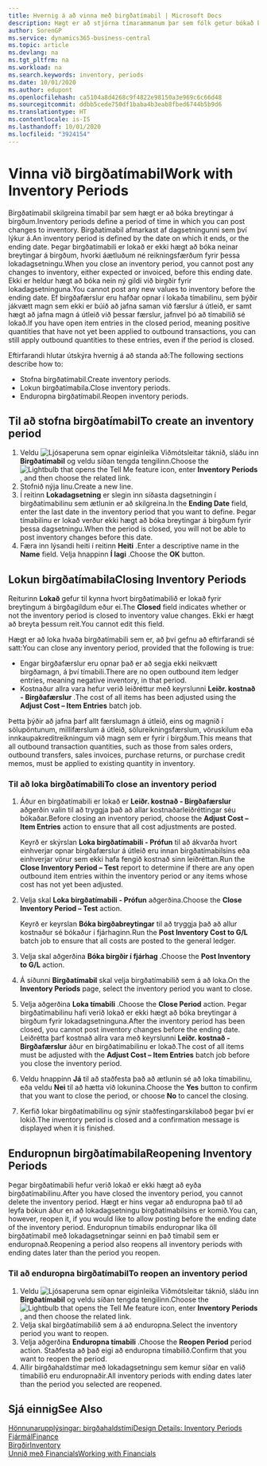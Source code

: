 ```yaml
---
title: Hvernig á að vinna með birgðatímabil | Microsoft Docs
description: Hægt er að stjórna tímarammanum þar sem fólk getur bókað breytingar á birgðum með því að skilgreina birgðatímabil.
author: SorenGP
ms.service: dynamics365-business-central
ms.topic: article
ms.devlang: na
ms.tgt_pltfrm: na
ms.workload: na
ms.search.keywords: inventory, periods
ms.date: 10/01/2020
ms.author: edupont
ms.openlocfilehash: ca5104a8d4268c9f4822e98150a3e969c6c66d48
ms.sourcegitcommit: ddbb5cede750df1baba4b3eab8fbed6744b5b9d6
ms.translationtype: HT
ms.contentlocale: is-IS
ms.lasthandoff: 10/01/2020
ms.locfileid: "3924154"
---
```

# <a name="work-with-inventory-periods"></a><span data-ttu-id="f4636-103">Vinna við birgðatímabil</span><span class="sxs-lookup"><span data-stu-id="f4636-103">Work with Inventory Periods</span></span>
<span data-ttu-id="f4636-104">Birgðatímabil skilgreina tímabil þar sem hægt er að bóka breytingar á birgðum.</span><span class="sxs-lookup"><span data-stu-id="f4636-104">Inventory periods define a period of time in which you can post changes to inventory.</span></span> <span data-ttu-id="f4636-105">Birgðatímabil afmarkast af dagsetningunni sem því lýkur á.</span><span class="sxs-lookup"><span data-stu-id="f4636-105">An inventory period is defined by the date on which it ends, or the ending date.</span></span> <span data-ttu-id="f4636-106">Þegar birgðatímabili er lokað er ekki hægt að bóka neinar breytingar á birgðum, hvorki áætluðum né reikningsfærðum fyrir þessa lokadagsetningu.</span><span class="sxs-lookup"><span data-stu-id="f4636-106">When you close an inventory period, you cannot post any changes to inventory, either expected or invoiced, before this ending date.</span></span> <span data-ttu-id="f4636-107">Ekki er heldur hægt að bóka nein ný gildi við birgðir fyrir lokadagsetninguna.</span><span class="sxs-lookup"><span data-stu-id="f4636-107">You cannot post any new values to inventory before the ending date.</span></span> <span data-ttu-id="f4636-108">Ef birgðafærslur eru hafðar opnar í lokaða tímabilinu, sem þýðir jákvætt magn sem ekki er búið að jafna saman við færslur á útleið, er samt hægt að jafna magn á útleið við þessar færslur, jafnvel þó að tímabilið sé lokað.</span><span class="sxs-lookup"><span data-stu-id="f4636-108">If you have open item entries in the closed period, meaning positive quantities that have not yet been applied to outbound transactions, you can still apply outbound quantities to these entries, even if the period is closed.</span></span>  

<span data-ttu-id="f4636-109">Eftirfarandi hlutar útskýra hvernig á að standa að:</span><span class="sxs-lookup"><span data-stu-id="f4636-109">The following sections describe how to:</span></span>

* <span data-ttu-id="f4636-110">Stofna birgðatímabil.</span><span class="sxs-lookup"><span data-stu-id="f4636-110">Create inventory periods.</span></span>  
* <span data-ttu-id="f4636-111">Lokun birgðatímabila.</span><span class="sxs-lookup"><span data-stu-id="f4636-111">Close inventory periods.</span></span>  
* <span data-ttu-id="f4636-112">Enduropna birgðatímabil.</span><span class="sxs-lookup"><span data-stu-id="f4636-112">Reopen inventory periods.</span></span>  

## <a name="to-create-an-inventory-period"></a><span data-ttu-id="f4636-113">Til að stofna birgðatímabil</span><span class="sxs-lookup"><span data-stu-id="f4636-113">To create an inventory period</span></span>  
1. <span data-ttu-id="f4636-114">Veldu ![Ljósaperuna sem opnar eiginleika Viðmótsleitar](media/ui-search/search_small.png "Segðu mér hvað þú vilt gera") táknið, sláðu inn **Birgðatímabil** og veldu síðan tengda tengilinn.</span><span class="sxs-lookup"><span data-stu-id="f4636-114">Choose the ![Lightbulb that opens the Tell Me feature](media/ui-search/search_small.png "Tell me what you want to do") icon, enter **Inventory Periods** , and then choose the related link.</span></span>  
2. <span data-ttu-id="f4636-115">Stofnið nýja línu.</span><span class="sxs-lookup"><span data-stu-id="f4636-115">Create a new line.</span></span>  
3. <span data-ttu-id="f4636-116">Í reitinn **Lokadagsetning** er slegin inn síðasta dagsetningin í birgðatímabilinu sem ætlunin er að skilgreina.</span><span class="sxs-lookup"><span data-stu-id="f4636-116">In the **Ending Date** field, enter the last date in the inventory period that you want to define.</span></span> <span data-ttu-id="f4636-117">Þegar tímabilinu er lokað verður ekki hægt að bóka breytingar á birgðum fyrir þessa dagsetningu.</span><span class="sxs-lookup"><span data-stu-id="f4636-117">When the period is closed, you will not be able to post inventory changes before this date.</span></span>  
4. <span data-ttu-id="f4636-118">Færa inn lýsandi heiti í reitinn **Heiti** .</span><span class="sxs-lookup"><span data-stu-id="f4636-118">Enter a descriptive name in the **Name** field.</span></span> <span data-ttu-id="f4636-119">Velja hnappinn **Í lagi** .</span><span class="sxs-lookup"><span data-stu-id="f4636-119">Choose the **OK** button.</span></span>  

## <a name="closing-inventory-periods"></a><span data-ttu-id="f4636-120">Lokun birgðatímabila</span><span class="sxs-lookup"><span data-stu-id="f4636-120">Closing Inventory Periods</span></span>  
<span data-ttu-id="f4636-121">Reiturinn **Lokað** gefur til kynna hvort birgðatímabilið er lokað fyrir breytingum á birgðagildum eður ei.</span><span class="sxs-lookup"><span data-stu-id="f4636-121">The **Closed** field indicates whether or not the inventory period is closed to inventory value changes.</span></span> <span data-ttu-id="f4636-122">Ekki er hægt að breyta þessum reit.</span><span class="sxs-lookup"><span data-stu-id="f4636-122">You cannot edit this field.</span></span>  

<span data-ttu-id="f4636-123">Hægt er að loka hvaða birgðatímabili sem er, að því gefnu að eftirfarandi sé satt:</span><span class="sxs-lookup"><span data-stu-id="f4636-123">You can close any inventory period, provided that the following is true:</span></span>  

* <span data-ttu-id="f4636-124">Engar birgðafærslur eru opnar það er að segja ekki neikvætt birgðamagn, á því tímabili.</span><span class="sxs-lookup"><span data-stu-id="f4636-124">There are no open outbound item ledger entries, meaning negative inventory, in that period.</span></span>  
* <span data-ttu-id="f4636-125">Kostnaður allra vara hefur verið leiðréttur með keyrslunni **Leiðr. kostnað - Birgðafærslur** .</span><span class="sxs-lookup"><span data-stu-id="f4636-125">The cost of all items has been adjusted using the **Adjust Cost – Item Entries** batch job.</span></span>  

<span data-ttu-id="f4636-126">Þetta þýðir að jafna þarf allt færslumagn á útleið, eins og magnið í sölupöntunum, millifærslum á útleið, sölureikningsfærslum, vöruskilum eða innkaupakreditreikningum við magn sem er fyrir í birgðum.</span><span class="sxs-lookup"><span data-stu-id="f4636-126">This means that all outbound transaction quantities, such as those from sales orders, outbound transfers, sales invoices, purchase returns, or purchase credit memos, must be applied to existing quantity in inventory.</span></span>  

### <a name="to-close-an-inventory-period"></a><span data-ttu-id="f4636-127">Til að loka birgðatímabili</span><span class="sxs-lookup"><span data-stu-id="f4636-127">To close an inventory period</span></span>  
1. <span data-ttu-id="f4636-128">Áður en birgðatímabili er lokað er **Leiðr. kostnað - Birgðafærslur** aðgerðin valin til að tryggja það að allar kostnaðarleiðréttingar séu bókaðar.</span><span class="sxs-lookup"><span data-stu-id="f4636-128">Before closing an inventory period, choose the **Adjust Cost – Item Entries** action to ensure that all cost adjustments are posted.</span></span>

     <span data-ttu-id="f4636-129">Keyrð er skýrslan **Loka birgðatímabili - Prófun** til að ákvarða hvort einhverjar opnar birgðafærslur á útleið eru innan birgðatímabilsins eða einhverjar vörur sem ekki hafa fengið kostnað sinn leiðréttan.</span><span class="sxs-lookup"><span data-stu-id="f4636-129">Run the **Close Inventory Period – Test** report to determine if there are any open outbound item entries within the inventory period or any items whose cost has not yet been adjusted.</span></span>  
2. <span data-ttu-id="f4636-130">Velja skal **Loka birgðatímabili - Prófun** aðgerðina.</span><span class="sxs-lookup"><span data-stu-id="f4636-130">Choose the **Close Inventory Period – Test** action.</span></span>  

     <span data-ttu-id="f4636-131">Keyrð er keyrslan **Bóka birgðabreytingar** til að tryggja það að allur kostnaður sé bókaður í fjárhaginn.</span><span class="sxs-lookup"><span data-stu-id="f4636-131">Run the **Post Inventory Cost to G/L** batch job to ensure that all costs are posted to the general ledger.</span></span>  
3. <span data-ttu-id="f4636-132">Velja skal aðgerðina **Bóka birgðir í fjárhag** .</span><span class="sxs-lookup"><span data-stu-id="f4636-132">Choose the **Post Inventory to G/L** action.</span></span>  
4. <span data-ttu-id="f4636-133">Á síðunni **Birgðatímabil** skal velja birgðatímabilið sem á að loka.</span><span class="sxs-lookup"><span data-stu-id="f4636-133">On the **Inventory Periods** page, select the inventory period you want to close.</span></span>  
5. <span data-ttu-id="f4636-134">Velja aðgerðina **Loka tímabili** .</span><span class="sxs-lookup"><span data-stu-id="f4636-134">Choose the **Close Period** action.</span></span> <span data-ttu-id="f4636-135">Þegar birgðatímabilinu hafi verið lokað er ekki hægt að bóka breytingar á birgðum fyrir lokadagsetninguna.</span><span class="sxs-lookup"><span data-stu-id="f4636-135">After the inventory period has been closed, you cannot post inventory changes before the ending date.</span></span> <span data-ttu-id="f4636-136">Leiðrétta þarf kostnað allra vara með keyrslunni **Leiðr. kostnað - Birgðafærslur** áður en birgðatímabilinu er lokað.</span><span class="sxs-lookup"><span data-stu-id="f4636-136">The cost of all items must be adjusted with the **Adjust Cost – Item Entries** batch job before you close the inventory period.</span></span>  
6. <span data-ttu-id="f4636-137">Veldu hnappinn **Já** til að staðfesta það að ætlunin sé að loka tímabilinu, eða veldu **Nei** til að hætta við lokunina.</span><span class="sxs-lookup"><span data-stu-id="f4636-137">Choose the **Yes** button to confirm that you want to close the period, or choose **No** to cancel the closing.</span></span>  
7. <span data-ttu-id="f4636-138">Kerfið lokar birgðatímabilinu og sýnir staðfestingarskilaboð þegar því er lokið.</span><span class="sxs-lookup"><span data-stu-id="f4636-138">The inventory period is closed and a confirmation message is displayed when it is finished.</span></span>  

## <a name="reopening-inventory-periods"></a><span data-ttu-id="f4636-139">Enduropnun birgðatímabila</span><span class="sxs-lookup"><span data-stu-id="f4636-139">Reopening Inventory Periods</span></span>  
<span data-ttu-id="f4636-140">Þegar birgðatímabili hefur verið lokað er ekki hægt að eyða birgðatímabilinu.</span><span class="sxs-lookup"><span data-stu-id="f4636-140">After you have closed the inventory period, you cannot delete the inventory period.</span></span> <span data-ttu-id="f4636-141">Hægt er hins vegar að enduropna það til að leyfa bókun áður en að lokadagsetningu birgðatímabilsins er komið.</span><span class="sxs-lookup"><span data-stu-id="f4636-141">You can, however, reopen it, if you would like to allow posting before the ending date of the inventory period.</span></span> <span data-ttu-id="f4636-142">Enduropnun tímabils enduropnar líka öll birgðatímabil með lokadagsetningar seinni en það tímabil sem er enduropnað.</span><span class="sxs-lookup"><span data-stu-id="f4636-142">Reopening a period also reopens all inventory periods with ending dates later than the period you reopen.</span></span>  

### <a name="to-reopen-an-inventory-period"></a><span data-ttu-id="f4636-143">Til að enduropna birgðatímabil</span><span class="sxs-lookup"><span data-stu-id="f4636-143">To reopen an inventory period</span></span>  
1. <span data-ttu-id="f4636-144">Veldu ![Ljósaperuna sem opnar eiginleika Viðmótsleitar](media/ui-search/search_small.png "Segðu mér hvað þú vilt gera") táknið, sláðu inn **Birgðatímabil** og veldu síðan tengda tengilinn.</span><span class="sxs-lookup"><span data-stu-id="f4636-144">Choose the ![Lightbulb that opens the Tell Me feature](media/ui-search/search_small.png "Tell me what you want to do") icon, enter **Inventory Periods** , and then choose the related link.</span></span>  
2. <span data-ttu-id="f4636-145">Velja skal birgðatímabilið sem á að enduropna.</span><span class="sxs-lookup"><span data-stu-id="f4636-145">Select the inventory period you want to reopen.</span></span>  
3. <span data-ttu-id="f4636-146">Velja aðgerðina **Enduropna tímabili** .</span><span class="sxs-lookup"><span data-stu-id="f4636-146">Choose the **Reopen Period** period action.</span></span> <span data-ttu-id="f4636-147">Staðfesta að það eigi að enduropna tímabilið.</span><span class="sxs-lookup"><span data-stu-id="f4636-147">Confirm that you want to reopen the period.</span></span>  
4. <span data-ttu-id="f4636-148">Allir birgðahaldstímar með lokadagsetningu sem kemur síðar en valið tímabilið eru enduropnaðir.</span><span class="sxs-lookup"><span data-stu-id="f4636-148">All inventory periods with ending dates later than the period you selected are reopened.</span></span>  

## <a name="see-also"></a><span data-ttu-id="f4636-149">Sjá einnig</span><span class="sxs-lookup"><span data-stu-id="f4636-149">See Also</span></span>  
[<span data-ttu-id="f4636-150">Hönnunarupplýsingar: birgðahaldstími</span><span class="sxs-lookup"><span data-stu-id="f4636-150">Design Details: Inventory Periods</span></span>](design-details-inventory-periods.md)  
[<span data-ttu-id="f4636-151">Fjármál</span><span class="sxs-lookup"><span data-stu-id="f4636-151">Finance</span></span>](finance.md)  
[<span data-ttu-id="f4636-152">Birgðir</span><span class="sxs-lookup"><span data-stu-id="f4636-152">Inventory</span></span>](inventory-manage-inventory.md)  
[<span data-ttu-id="f4636-153">Unnið með Financials</span><span class="sxs-lookup"><span data-stu-id="f4636-153">Working with Financials</span></span>](ui-work-product.md)
